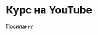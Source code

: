 # Курс на YouTube
[Посилання](https://youtube.com/playlist?list=PLenwk9TUJzJ6ep0oogRRQZHzPMtTGKqF1&si=wf3uLw9nHx7zvARz)
